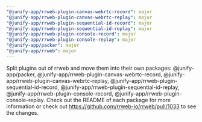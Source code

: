 ```yaml
---
"@junify-app/rrweb-plugin-canvas-webrtc-record": major
"@junify-app/rrweb-plugin-canvas-webrtc-replay": major
"@junify-app/rrweb-plugin-sequential-id-record": major
"@junify-app/rrweb-plugin-sequential-id-replay": major
"@junify-app/rrweb-plugin-console-record": major
"@junify-app/rrweb-plugin-console-replay": major
"@junify-app/packer": major
"@junify-app/rrweb": major
---
```


Split plugins out of rrweb and move them into their own packages: @junify-app/packer, @junify-app/rrweb-plugin-canvas-webrtc-record, @junify-app/rrweb-plugin-canvas-webrtc-replay, @junify-app/rrweb-plugin-sequential-id-record, @junify-app/rrweb-plugin-sequential-id-replay, @junify-app/rrweb-plugin-console-record, @junify-app/rrweb-plugin-console-replay. Check out the README of each package for more information or check out https://github.com/rrweb-io/rrweb/pull/1033 to see the changes.
